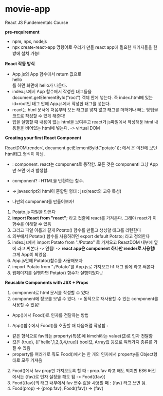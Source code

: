 # movie-app

React JS Fundementals Course

**pre-requirement**

- npm, npx, nodejs
- npx create-react-app 명령어로 우리가 만들 react app에 필요한 패키지들을 한방에 설치 가능!

**React 작동 방식**

- App.js의 App 함수에서 return 값으로 <div>hello</div>를 하면 화면에 hello가 나온다.
- index.js에서 App 함수에서 작성한 태그들을 document.getElementById("root") 객체 안에 넣는다. 즉 index.html에 있는 id=root인 태그 안에 App.js에서 작성한 태그를 넣는다.
- react는 html 문서에 처음부터 모든 태그를 넣지 않고 태그를 더하거나 빼는 방법을 코드로 작성할 수 있게 해준다!
- 앱을 실행할 때 내용이 없는 html을 보여주고 react가 js파일에서 작성해둔 html 내용들을 비어있는 html에 넣는다.
  -> virtual DOM

**Creating your first React Component**

ReactDOM.render(<App />, document.getElementById("potato"));
에서 <App />은 이전에 보던 html태그 형식이 아님.

- <App /> : component. react는 component로 동작함. 모든 것은 component! 그냥 App만 쓰면 에러 발생함.
- component? : HTML을 반환하는 함수.
- -> javascript와 html이 혼합된 형태 : jsx(react의 고유 특성)

- 나만의 component를 만들어보자!

1. Potato.js 파일을 만든다
2. **import React from "react";** 라고 첫줄에 react를 가져온다. 그래야 react가 이 함수를 이해할 수 있음
3. 그리고 파일 이름과 같게 Potato() 함수를 만들고 생성할 태그를 리턴한다
4. 외부에서 Potato() 함수를 사용하려면 export default Potato; 라고 정의한다
5. index.js에서 import Potato from "./Potato" 로 가져오고 ReactDOM 내부에 <App /> 옆에 <Potato />라고 써본다
   -> 안됨!
   -> **react app은 component 하나만 render로 사용함!** 그게 App이 되었음.
6. App.js안에 Potato()함수를 사용해보자
7. import Potato from "./Potato"를 App.js로 가져오고 h1 태그 밑에 <Potato /> 라고 써본다
8. 웹페이지를 실행하면 Potato() 함수가 실행되었다..!

**Reusable Components with JSX + Props**

1. component로 html 문서를 작성할 수 있다
2. component에 정보를 보낼 수 있다. -> 동적으로 재사용할 수 있는 component를 사용할 수 있음!

- App()에서 Food()로 인자를 전달하는 방법

1. App()함수에서 Food()를 호출할 때 다음처럼 작성함
   : <Food fav="kimchi" />

- <div class="kimchi"></div> 같은 형식으로 fav라는 property(특성)에 kimchi라는 value(값)로 인자 전달함
- 값은 {true}, {["hello",1,2,3,4,true]} bool값, Array값 등으로 여러가지 종류를 가질 수 있음
- property를 여러개로 줘도 Food()에서는 한 개의 인자에서 property를 Object형태로 모두 가져옴

2. Food()에서 fav prop만 가져오도록 할 때 : prop.fav 라고 해도 되지만 ES6 버전에서는 {fav}로 인자 설정을 해도 됨
   -> Food({fav})
3. Food({fav})의 태그 내부에서 fav 변수 값을 사용할 때 : {fav} 라고 쓰면 됨.
4. Food(prop) -> {prop.fav}, Food({fav}) -> {fav}
